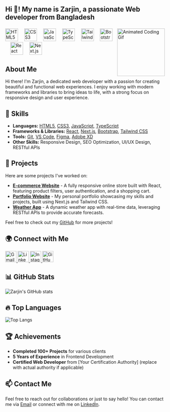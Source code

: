 <h2 align="left">Hi 👋! My name is Zarjin, a passionate Web developer from Bangladesh</h2>

###

<img align="right" height="150" src="https://i.imgflip.com/65efzo.gif" alt="Animated Coding Gif" />

###

<div align="left">
  <img src="https://cdn.jsdelivr.net/gh/devicons/devicon/icons/html5/html5-original.svg" height="40" alt="HTML5 Logo" />
  <img width="12" />
  <img src="https://cdn.jsdelivr.net/gh/devicons/devicon/icons/css3/css3-original.svg" height="40" alt="CSS3 Logo" />
  <img width="12" />
  <img src="https://cdn.jsdelivr.net/gh/devicons/devicon/icons/javascript/javascript-original.svg" height="40" alt="JavaScript Logo" />
  <img width="12" />
  <img src="https://cdn.jsdelivr.net/gh/devicons/devicon/icons/typescript/typescript-original.svg" height="40" alt="TypeScript Logo" />
  <img width="12" />
  <img src="https://cdn.jsdelivr.net/gh/devicons/devicon/icons/tailwindcss/tailwindcss-original-wordmark.svg" height="40" alt="Tailwind CSS Logo" />
  <img width="12" />
  <img src="https://cdn.jsdelivr.net/gh/devicons/devicon/icons/bootstrap/bootstrap-original.svg" height="40" alt="Bootstrap Logo" />
  <img width="12" />
  <img src="https://cdn.jsdelivr.net/gh/devicons/devicon/icons/react/react-original.svg" height="40" alt="React Logo" />
  <img width="12" />
  <img src="https://cdn.jsdelivr.net/gh/devicons/devicon/icons/nextjs/nextjs-original.svg" height="40" alt="Next.js Logo" />
</div>

###

## About Me
Hi there! I'm Zarjin, a dedicated web developer with a passion for creating beautiful and functional web experiences. I enjoy working with modern frameworks and libraries to bring ideas to life, with a strong focus on responsive design and user experience.

## 🚀 Skills
- **Languages:** [HTML5](https://developer.mozilla.org/en-US/docs/Web/Guide/HTML/HTML5), [CSS3](https://developer.mozilla.org/en-US/docs/Web/CSS), [JavaScript](https://developer.mozilla.org/en-US/docs/Web/JavaScript), [TypeScript](https://www.typescriptlang.org/)
- **Frameworks & Libraries:** [React](https://reactjs.org/), [Next.js](https://nextjs.org/), [Bootstrap](https://getbootstrap.com/), [Tailwind CSS](https://tailwindcss.com/)
- **Tools:** [Git](https://git-scm.com/), [VS Code](https://code.visualstudio.com/), [Figma](https://www.figma.com/), [Adobe XD](https://www.adobe.com/products/xd.html)
- **Other Skills:** Responsive Design, SEO Optimization, UI/UX Design, RESTful APIs

###

## 💼 Projects
Here are some projects I've worked on:

- **[E-commerce Website](https://6733326cb5e7681bf98f8e15--inquisitive-parfait-de81d2.netlify.app/)** - A fully responsive online store built with React, featuring product filters, user authentication, and a shopping cart.
- **[Portfolio Website](https://zarjinportfolio.netlify.app/)** - My personal portfolio showcasing my skills and projects, built using Next.js and Tailwind CSS.
- **[Weather App](https://673333d1b2f64f11f83aac47--monumental-pithivier-234d11.netlify.app/)** - A dynamic weather app with real-time data, leveraging RESTful APIs to provide accurate forecasts.

Feel free to check out my [GitHub](https://github.com/zarjin-404) for more projects!

###

## 🌍 Connect with Me
<div align="left">
  <a href="mailto:zarjinislamjewel@gmail.com">
    <img src="https://img.shields.io/static/v1?message=Gmail&logo=gmail&label=&color=D14836&logoColor=white&labelColor=&style=for-the-badge" height="35" alt="Gmail Logo" />
  </a>
  <a href="https://www.linkedin.com/in/zarjin-islam-jewel-857750300/">
    <img src="https://img.shields.io/static/v1?message=LinkedIn&logo=linkedin&label=&color=0077B5&logoColor=white&labelColor=&style=for-the-badge" height="35" alt="LinkedIn Logo" />
  </a>
  <a href="https://www.instagram.com/zarjin_who/">
    <img src="https://img.shields.io/static/v1?message=Instagram&logo=instagram&label=&color=E4405F&logoColor=white&labelColor=&style=for-the-badge" height="35" alt="Instagram Logo" />
  </a>
  <a href="https://github.com/zarjin-404?tab=repositories">
    <img src="https://img.shields.io/static/v1?message=GitHub&logo=github&label=&color=181717&logoColor=white&labelColor=&style=for-the-badge" height="35" alt="GitHub Logo" />
  </a>
</div>

###

## 📊 GitHub Stats
![Zarjin's GitHub stats](https://github-readme-stats.vercel.app/api?username=zarjin-404&show_icons=true&theme=radical)

## 🔥 Top Languages
![Top Langs](https://github-readme-stats.vercel.app/api/top-langs/?username=zarjin-404&layout=compact&theme=radical)

## 🏆 Achievements
- **Completed 100+ Projects** for various clients
- **5 Years of Experience** in Frontend Development
- **Certified Web Developer** from [Your Certification Authority] (replace with actual authority if applicable)

## 📫 Contact Me
Feel free to reach out for collaborations or just to say hello! You can contact me via [Email](mailto:zarjinislamjewel@gmail.com) or connect with me on [LinkedIn](https://www.linkedin.com/in/zarjin-islam-jewel-857750300/).
